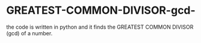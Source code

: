 # GREATEST-COMMON-DIVISOR-gcd-
the code is written in python and it finds the  GREATEST COMMON DIVISOR (gcd) of a number.

